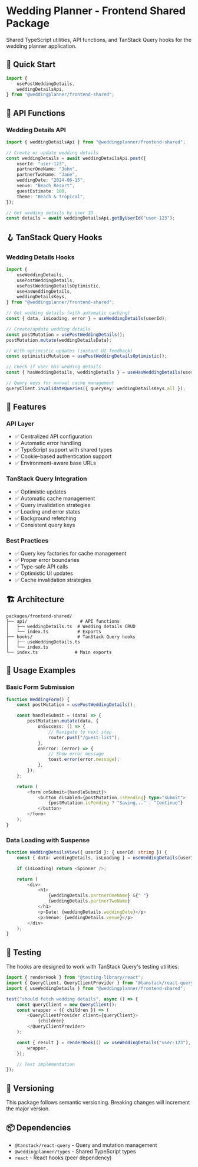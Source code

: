 # Wedding Planner - Frontend Shared Package

Shared TypeScript utilities, API functions, and TanStack Query hooks for the wedding planner application.

## 🚀 Quick Start

```typescript
import {
    usePostWeddingDetails,
    weddingDetailsApi,
} from "@weddingplanner/frontend-shared";
```

## 📡 API Functions

### Wedding Details API

```typescript
import { weddingDetailsApi } from "@weddingplanner/frontend-shared";

// Create or update wedding details
const weddingDetails = await weddingDetailsApi.post({
    userId: "user-123",
    partnerOneName: "John",
    partnerTwoName: "Jane",
    weddingDate: "2024-06-15",
    venue: "Beach Resort",
    guestEstimate: 100,
    theme: "Beach & Tropical",
});

// Get wedding details by user ID
const details = await weddingDetailsApi.getByUserId("user-123");
```

## 🪝 TanStack Query Hooks

### Wedding Details Hooks

```typescript
import {
    useWeddingDetails,
    usePostWeddingDetails,
    usePostWeddingDetailsOptimistic,
    useHasWeddingDetails,
    weddingDetailsKeys,
} from "@weddingplanner/frontend-shared";

// Get wedding details (with automatic caching)
const { data, isLoading, error } = useWeddingDetails(userId);

// Create/update wedding details
const postMutation = usePostWeddingDetails();
postMutation.mutate(weddingDetailsData);

// With optimistic updates (instant UI feedback)
const optimisticMutation = usePostWeddingDetailsOptimistic();

// Check if user has wedding details
const { hasWeddingDetails, weddingDetails } = useHasWeddingDetails(userId);

// Query keys for manual cache management
queryClient.invalidateQueries({ queryKey: weddingDetailsKeys.all });
```

## 🔧 Features

### API Layer

-   ✅ Centralized API configuration
-   ✅ Automatic error handling
-   ✅ TypeScript support with shared types
-   ✅ Cookie-based authentication support
-   ✅ Environment-aware base URLs

### TanStack Query Integration

-   ✅ Optimistic updates
-   ✅ Automatic cache management
-   ✅ Query invalidation strategies
-   ✅ Loading and error states
-   ✅ Background refetching
-   ✅ Consistent query keys

### Best Practices

-   ✅ Query key factories for cache management
-   ✅ Proper error boundaries
-   ✅ Type-safe API calls
-   ✅ Optimistic UI updates
-   ✅ Cache invalidation strategies

## 🏗️ Architecture

```
packages/frontend-shared/
├── api/                    # API functions
│   ├── weddingDetails.ts  # Wedding details CRUD
│   └── index.ts           # Exports
├── hooks/                 # TanStack Query hooks
│   ├── useWeddingDetails.ts
│   └── index.ts
└── index.ts              # Main exports
```

## 📝 Usage Examples

### Basic Form Submission

```typescript
function WeddingForm() {
    const postMutation = usePostWeddingDetails();

    const handleSubmit = (data) => {
        postMutation.mutate(data, {
            onSuccess: () => {
                // Navigate to next step
                router.push("/guest-list");
            },
            onError: (error) => {
                // Show error message
                toast.error(error.message);
            },
        });
    };

    return (
        <form onSubmit={handleSubmit}>
            <button disabled={postMutation.isPending} type="submit">
                {postMutation.isPending ? "Saving..." : "Continue"}
            </button>
        </form>
    );
}
```

### Data Loading with Suspense

```typescript
function WeddingDetailsView({ userId }: { userId: string }) {
    const { data: weddingDetails, isLoading } = useWeddingDetails(userId);

    if (isLoading) return <Spinner />;

    return (
        <div>
            <h1>
                {weddingDetails.partnerOneName} &{" "}
                {weddingDetails.partnerTwoName}
            </h1>
            <p>Date: {weddingDetails.weddingDate}</p>
            <p>Venue: {weddingDetails.venue}</p>
        </div>
    );
}
```

## 🧪 Testing

The hooks are designed to work with TanStack Query's testing utilities:

```typescript
import { renderHook } from "@testing-library/react";
import { QueryClient, QueryClientProvider } from "@tanstack/react-query";
import { useWeddingDetails } from "@weddingplanner/frontend-shared";

test("should fetch wedding details", async () => {
    const queryClient = new QueryClient();
    const wrapper = ({ children }) => (
        <QueryClientProvider client={queryClient}>
            {children}
        </QueryClientProvider>
    );

    const { result } = renderHook(() => useWeddingDetails("user-123"), {
        wrapper,
    });

    // Test implementation
});
```

## 🔄 Versioning

This package follows semantic versioning. Breaking changes will increment the major version.

## 📦 Dependencies

-   `@tanstack/react-query` - Query and mutation management
-   `@weddingplanner/types` - Shared TypeScript types
-   `react` - React hooks (peer dependency)
